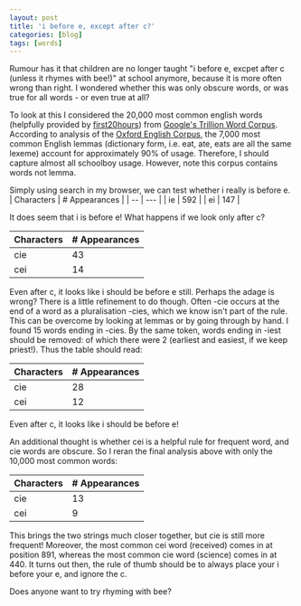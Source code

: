 ```yaml
---
layout: post
title: 'i before e, except after c?'
categories: [blog]
tags: [words]
---
```

Rumour has it that children are no longer taught "i before e, excpet after c (unless it rhymes with bee!)" at school anymore, because it is more often wrong than right. I wondered whether this was only obscure words, or was true for all words - or even true at all?

To look at this I considered the 20,000 most common english words (helpfully provided by [first20hours](https://github.com/first20hours/google-10000-english/blob/master/20k.txt)) from [Google's Trillion Word Corpus](http://norvig.com/ngrams). According to analysis of the [Oxford English Corpus](https://en.oxforddictionaries.com/explore/what-can-corpus-tell-us-about-language/), the 7,000 most common English lemmas (dictionary form, i.e. eat, ate, eats are all the same lexeme) account for approximately 90% of usage. Therefore, I should capture almost all schoolboy usage. However, note this corpus contains words not lemma.

Simply using search in my browser, we can test whether i really is before e. 
| Characters | # Appearances |
| -- | --- |
| ie | 592 |
| ei | 147 |

It does seem that i is before e! What happens if we look only after c?

| Characters | # Appearances |
| -- | --- |
| cie | 43 |
| cei | 14 |

Even after c, it looks like i should be before e still. Perhaps the adage is wrong? There is a little refinement to do though. Often -cie occurs at the end of a word as a pluralisation -cies, which we know isn't part of the rule. This can be overcome by looking at lemmas or by going through by hand. I found 15 words ending in -cies. By the same token, words ending in -iest should be removed: of which there were 2 (earliest and easiest, if we keep priest!). Thus the table should read:

| Characters | # Appearances |
| -- | --- |
| cie | 28 |
| cei | 12 |

Even after c, it looks like i should be before e!

An additional thought is whether cei is a helpful rule for frequent word, and cie words are obscure. So I reran the final analysis above with only the 10,000 most common words:

| Characters | # Appearances |
| -- | --- |
| cie | 13 |
| cei | 9 |

This brings the two strings much closer together, but cie is still more frequent! Moreover, the most common cei word (received) comes in at position 891, whereas the most common cie word (science) comes in at 440. It turns out then, the rule of thumb should be to always place your i before your e, and ignore the c. 

Does anyone want to try rhyming with bee?
